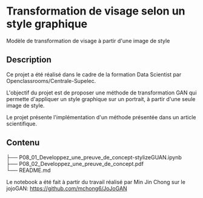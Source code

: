 # Transformation de visage selon un style graphique
Modèle de transformation de visage à partir d'une image de style

## Description
Ce projet a été réalisé dans le cadre de la formation Data Scientist par Openclassrooms/Centrale-Supelec.  

L'objectif du projet est de proposer une méthode de transformation GAN qui permette d'appliquer un style graphique sur un portrait, à partir d'une seule image de style.

Le projet présente l'implémentation d'un méthode présentée dans un article scientifique.

## Contenu
├── P08_01_Developpez_une_preuve_de_concept-stylizeGUAN.ipynb  
├── P08_02_Developpez_une_preuve_de_concept.pdf  
└── README.md   

Le notebook a été fait à partir du travail réalisé par Min Jin Chong sur le jojoGAN: https://github.com/mchong6/JoJoGAN
